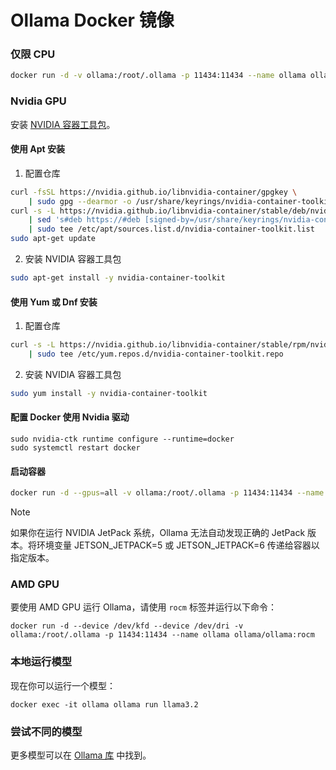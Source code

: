 # Ollama Docker 镜像

### 仅限 CPU

```bash
docker run -d -v ollama:/root/.ollama -p 11434:11434 --name ollama ollama/ollama
```

### Nvidia GPU
安装 [NVIDIA 容器工具包](https://docs.nvidia.com/datacenter/cloud-native/container-toolkit/latest/install-guide.html#installation)。

#### 使用 Apt 安装
1.  配置仓库
```bash
curl -fsSL https://nvidia.github.io/libnvidia-container/gpgkey \
    | sudo gpg --dearmor -o /usr/share/keyrings/nvidia-container-toolkit-keyring.gpg
curl -s -L https://nvidia.github.io/libnvidia-container/stable/deb/nvidia-container-toolkit.list \
    | sed 's#deb https://#deb [signed-by=/usr/share/keyrings/nvidia-container-toolkit-keyring.gpg] https://#g' \
    | sudo tee /etc/apt/sources.list.d/nvidia-container-toolkit.list
sudo apt-get update
```
2.  安装 NVIDIA 容器工具包
```bash
sudo apt-get install -y nvidia-container-toolkit
```

#### 使用 Yum 或 Dnf 安装
1.  配置仓库

```bash
curl -s -L https://nvidia.github.io/libnvidia-container/stable/rpm/nvidia-container-toolkit.repo \
    | sudo tee /etc/yum.repos.d/nvidia-container-toolkit.repo
```

2. 安装 NVIDIA 容器工具包

```bash
sudo yum install -y nvidia-container-toolkit
```

#### 配置 Docker 使用 Nvidia 驱动
```
sudo nvidia-ctk runtime configure --runtime=docker
sudo systemctl restart docker
```

#### 启动容器

```bash
docker run -d --gpus=all -v ollama:/root/.ollama -p 11434:11434 --name ollama ollama/ollama
```

> [!NOTE]  
> 如果你在运行 NVIDIA JetPack 系统，Ollama 无法自动发现正确的 JetPack 版本。将环境变量 JETSON_JETPACK=5 或 JETSON_JETPACK=6 传递给容器以指定版本。

### AMD GPU

要使用 AMD GPU 运行 Ollama，请使用 `rocm` 标签并运行以下命令：

```
docker run -d --device /dev/kfd --device /dev/dri -v ollama:/root/.ollama -p 11434:11434 --name ollama ollama/ollama:rocm
```

### 本地运行模型

现在你可以运行一个模型：

```
docker exec -it ollama ollama run llama3.2
```

### 尝试不同的模型

更多模型可以在 [Ollama 库](https://ollama.com/library) 中找到。
